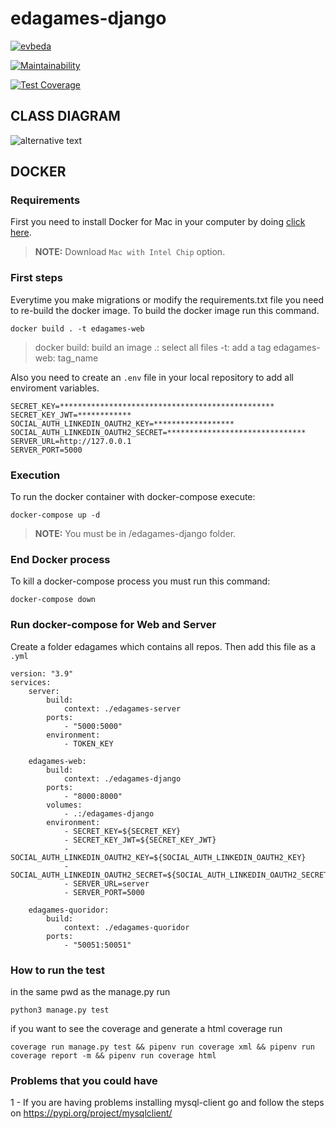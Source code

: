 # edagames-django

[![evbeda](https://circleci.com/gh/evbeda/edagames-client.svg?style=shield&circle-token=e93c0f1353243455610bd2f48cf8fb877626c4eb)](https://circleci.com/gh/evbeda/edagames-django)

[![Maintainability](https://api.codeclimate.com/v1/badges/40a2e96df1f2056ea2c4/maintainability)](https://codeclimate.com/github/evbeda/edagames-django/maintainability)

[![Test Coverage](https://api.codeclimate.com/v1/badges/40a2e96df1f2056ea2c4/test_coverage)](https://codeclimate.com/github/evbeda/edagames-django/test_coverage)

## CLASS DIAGRAM
![alternative text](http://www.plantuml.com/plantuml/png/TP7FIWCn4CRlUOe5BthehL3eGKeBugMUz5ocoRIDJJAIJBo8x-wcSIVThIuip9_VzqqoMIM6oDaxbSusV404tsqSfFH4WJVaA7QGcJomrLFa6S5WN8C-7oFbO2f-Dv_Ff-GDSxXyLzWDiLWibD95tBqbZ5_AccLd0wlSPm4yBhl4KQ47wsfeW77tJZPWJvP4sRG3pVQpP_T4hkI9uN3uJR-70MlYvj-ycSuOQbY6xWP2T5jWVTgYtsDCpI1fYbZ3FR6eV84bkvwTDYTm3iCHZRYCf7hetyf5EbQAefsQAL_s5lYVYpI7OuyLIDPQe-OmDEzVAE13ytaLuezz5gmyPJURFPPhg_ulyMYDKXplHSfIKcDWqhosR3Dg-PAtaofHJHih32PxzmC0)

## DOCKER
### Requirements
First you need to install Docker for Mac in your computer by doing [click here](https://www.docker.com/products/docker-desktop).
> **NOTE:** Download `Mac with Intel Chip` option.

### First steps
Everytime you make migrations or modify the requirements.txt file you need to re-build the docker image.
To build the docker image run this command.
```
docker build . -t edagames-web
```
> docker build: build an image
> .: select all files
> -t: add a tag
> edagames-web: tag_name

Also you need to create an `.env` file in your local repository to add all enviroment variables.
```
SECRET_KEY=************************************************
SECRET_KEY_JWT=************
SOCIAL_AUTH_LINKEDIN_OAUTH2_KEY=******************
SOCIAL_AUTH_LINKEDIN_OAUTH2_SECRET=*******************************
SERVER_URL=http://127.0.0.1
SERVER_PORT=5000
```

### Execution
To run the docker container with docker-compose execute:
```
docker-compose up -d
```
> **NOTE:** You must be in /edagames-django folder.

### End Docker process
To kill a docker-compose process you must run this command:
```
docker-compose down
```

### Run docker-compose for Web and Server
Create a folder edagames which contains all repos.
Then add this file as a `.yml`
```
version: "3.9"
services:
    server:
        build: 
            context: ./edagames-server
        ports:
            - "5000:5000"
        environment: 
            - TOKEN_KEY

    edagames-web:
        build: 
            context: ./edagames-django
        ports:
            - "8000:8000"
        volumes: 
            - .:/edagames-django
        environment: 
            - SECRET_KEY=${SECRET_KEY}
            - SECRET_KEY_JWT=${SECRET_KEY_JWT}
            - SOCIAL_AUTH_LINKEDIN_OAUTH2_KEY=${SOCIAL_AUTH_LINKEDIN_OAUTH2_KEY}
            - SOCIAL_AUTH_LINKEDIN_OAUTH2_SECRET=${SOCIAL_AUTH_LINKEDIN_OAUTH2_SECRET}
            - SERVER_URL=server
            - SERVER_PORT=5000

    edagames-quoridor:
        build:
            context: ./edagames-quoridor
        ports:
            - "50051:50051"

```
### How to run the test
in the same pwd as the manage.py run
```
python3 manage.py test
```
if you want to see the coverage and generate a html coverage run
```
coverage run manage.py test && pipenv run coverage xml && pipenv run coverage report -m && pipenv run coverage html
```

### Problems that you could have
1 - If you are having problems installing mysql-client go and follow the steps on https://pypi.org/project/mysqlclient/